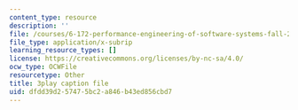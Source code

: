 ```yaml
---
content_type: resource
description: ''
file: /courses/6-172-performance-engineering-of-software-systems-fall-2018/dfdd39d257475bc2a846b43ed856cbd7_nmMUUuXhk2A.vtt
file_type: application/x-subrip
learning_resource_types: []
license: https://creativecommons.org/licenses/by-nc-sa/4.0/
ocw_type: OCWFile
resourcetype: Other
title: 3play caption file
uid: dfdd39d2-5747-5bc2-a846-b43ed856cbd7
---
```


